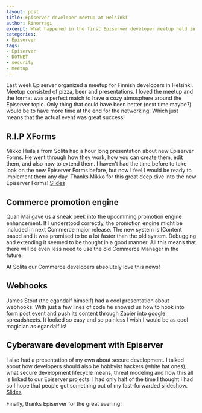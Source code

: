 ```yaml
---
layout: post
title: Episerver developer meetup at Helsinki
author: Rinorragi
excerpt: What happened in the first Episerver developer meetup held in Helsinki
categories: 
- Episerver
tags: 
- Episerver 
- DOTNET 
- security
- meetup
---
```

Last week Episerver organized a meetup for Finnish developers in Helsinki. Meetup consisted of pizza, beer and presentations. I loved the meetup and the format was a perfect match to have a cozy atmosphere around the Episerver topic. Only thing that could have been better (next time maybe?) would be to have more time at the end for the networking! Which just means that the actual event was great success! 

## R.I.P XForms 

Mikko Huilaja from Solita had a hour long presentation about new Episerver Forms. He went through how they work, how you can create them, edit them, and also how to extend them. I haven't had the time before to take look on the new Episerver Forms before, but now I feel I would be ready to implement them any day. Thanks Mikko for this great deep dive into the new Episerver Forms!
[Slides](http://www.slideshare.net/huilaaja/Episerver-forms-fi)

## Commerce promotion engine 

Quan Mai gave us a sneak peek into the upcomming promotion engine enhancement. If I understood correctly, the promotion engine might be included in next Commerce major release. The new system is IContent based and it was promised to be a lot faster than the old system. Debugging and extending it seemed to be thought in a good manner. All this means that there will be even less need to use the old Commerce Manager in the future. 

At Solita our Commerce developers absolutely love this news!

## Webhooks

James Stout (the egandalf himself) had a cool presentation about webhooks. With just a few lines of code he showed us how to hook into form post event and push its content through Zapier into google spreadsheets. It looked so easy and so painless I wish I would be as cool magician as egandalf is!

## Cyberaware development with Episerver 

I also had a presentation of my own about secure development. I talked about how developers should also be hobbyist hackers (white hat ones), what secure development lifecycle means, threat modeling and how this all is linked to our Episerver projects. I had only half of the time I thought I had so I hope that people got something out of my fast-forwarded slideshow. 
[Slides](http://www.slideshare.net/JoonaImmonen/secure-development-in-net-with-Episerver-solita)

Finally, thanks Episerver for the great evening! 
